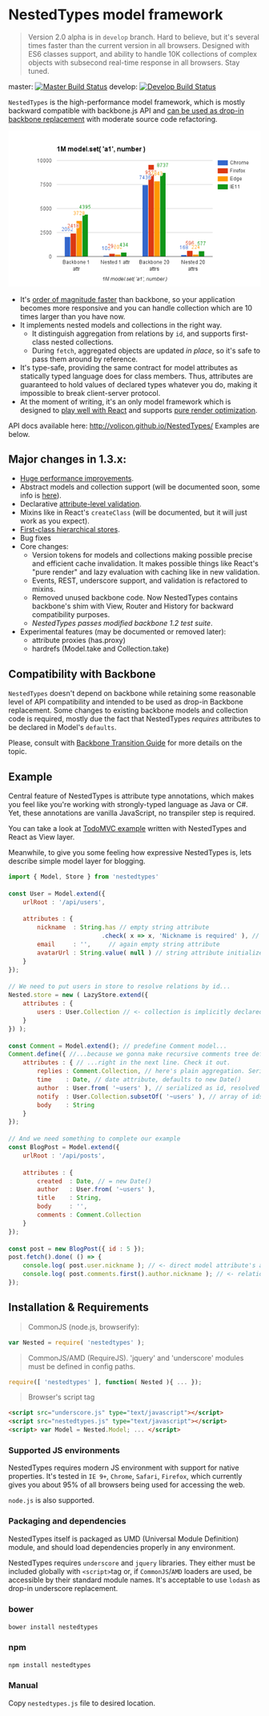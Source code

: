 # NestedTypes model framework

> Version 2.0 alpha is in `develop` branch. Hard to believe, but it's several times faster than the current version in all browsers. Designed with ES6 classes support, and ability to handle 10K collections of complex objects with subsecond real-time response in all browsers. Stay tuned.

master: [![Master Build Status](https://travis-ci.org/Volicon/NestedTypes.svg?branch=master)](https://travis-ci.org/Volicon/NestedTypes)
develop: [![Develop Build Status](https://travis-ci.org/Volicon/NestedTypes.svg?branch=develop)](https://travis-ci.org/Volicon/NestedTypes)

`NestedTypes` is the high-performance model framework, which is mostly backward compatible with backbone.js API and [can be used as 
drop-in backbone replacement](/docs/BackboneTransitionGuide.md) with moderate source code refactoring.

![Model.set performance](/docs/Model.set.png)

- It's [order of magnitude faster](http://slides.com/vladbalin/performance#/) than backbone, so your application becomes more responsive and you can handle collection which are 10 times larger than you have now.
- It implements nested models and collections in the right way.
    - It distinguish aggregation from relations by `id`, and supports first-class nested collections.
    - During `fetch`, aggregated objects are updated _in place_, so it's safe to pass them around by reference.
- It's type-safe, providing the same contract for model attributes as statically typed language does for class members. Thus, 
	    attributes are guaranteed to hold values of declared types whatever you do, making it impossible to break client-server protocol. 
- At the moment of writing, it's an only model framework which is designed to [play well with React](https://github.com/Volicon/NestedReact) and supports [pure render optimization](https://github.com/Volicon/NestedReact/#props-specs-and-pure-render-optimization). 

API docs available here: http://volicon.github.io/NestedTypes/ Examples are below.

## Major changes in 1.3.x:

- [Huge performance improvements](http://slides.com/vladbalin/performance#/).
- Abstract models and collection support (will be documented soon, some info is [here](/docs/BackboneTransitionGuide.md#collections)).
- Declarative [attribute-level validation](http://slides.com/vladbalin/deck#/).
- Mixins like in React's `createClass` (will be documented, but it will just work as you expect).
- [First-class hierarchical stores](/docs/RelationsGuide.md).
- Bug fixes
- Core changes:
    - Version tokens for models and collections making possible precise and efficient cache invalidation. 
        It makes possible things like React's "pure render" and lazy evaluation with caching like in new validation.
    - Events, REST, underscore support, and validation is refactored to mixins.
    - Removed unused backbone code. Now NestedTypes contains backbone's shim with View, Router and History for backward compatibility purposes.
    - *NestedTypes passes modified backbone 1.2 test suite*.
- Experimental features (may be documented or removed later):
    - attribute proxies (has.proxy)
    - hardrefs (Model.take and Collection.take)

## Compatibility with Backbone

`NestedTypes` doesn't depend on backbone while retaining some reasonable level of API compatibility and intended to be used as drop-in Backbone
replacement. Some changes to existing backbone models and collection code is required, mostly due the fact that
NestedTypes _requires_ attributes to be declared in Model's `defaults`.

Please, consult with [Backbone Transition Guide](/docs/BackboneTransitionGuide.md) for more details on the topic.

## Example

Central feature of NestedTypes is attribute type annotations, which makes you feel like you're working with strongly-typed language as Java or C#.
Yet, these annotations are vanilla JavaScript, no transpiler step is required.

You can take a look at [TodoMVC example](https://github.com/gaperton/todomvc-nestedreact) written with NestedTypes and React as View layer.

Meanwhile, to give you some feeling how expressive NestedTypes is, lets describe simple model layer for blogging.

```javascript
import { Model, Store } from 'nestedtypes'

const User = Model.extend({
    urlRoot : '/api/users',
    
    attributes : {
        nickname  : String.has // empty string attribute
                          .check( x => x, 'Nickname is required' ), // with simple validator 
        email     : '',     // again empty string attribute
        avatarUrl : String.value( null ) // string attribute initialized with null
    }
});

// We need to put users in store to resolve relations by id...
Nested.store = new ( LazyStore.extend({
    attributes : {
        users : User.Collection // <- collection is implicitly declared
    }
}) );

const Comment = Model.extend(); // predefine Comment model...
Comment.define({ //...because we gonna make recursive comments tree definition... 
    attributes : { // ...right in the next line. Check it out.
        replies : Comment.Collection, // here's plain aggregation. Serialized as nested JSON. 
        time    : Date, // date attribute, defaults to new Date()
        author  : User.from( '~users' ), // serialized as id, resolved with Nested.store.users
        notify  : User.Collection.subsetOf( '~users' ), // array of ids, resolved with Nested.store.users
        body    : String
    }
});

// And we need something to complete our example
const BlogPost = Model.extend({
    urlRoot : '/api/posts',

    attributes : {
        created  : Date, // = new Date()
        author   : User.from( '~users' ),
        title    : String,
        body     : '',     
        comments : Comment.Collection
    }
});

const post = new BlogPost({ id : 5 });
post.fetch().done( () => {
    console.log( post.user.nickname ); // <- direct model attribute's access 
    console.log( post.comments.first().author.nickname ); // <- relations traversed as regular nested models and collections. 
});
```

## Installation & Requirements

> CommonJS (node.js, browserify):

```javascript
var Nested = require( 'nestedtypes' );
```

> CommonJS/AMD (RequireJS).
> 'jquery' and 'underscore' modules must be defined in config paths.

```javascript
require([ 'nestedtypes' ], function( Nested ){ ... });
```

> Browser's script tag

```html
<script src="underscore.js" type="text/javascript"></script>
<script src="nestedtypes.js" type="text/javascript"></script>
<script> var Model = Nested.Model; ... </script>
```

### Supported JS environments
NestedTypes requires modern JS environment with support for native properties.
It's tested in `IE 9+`, `Chrome`, `Safari`, `Firefox`, which currently gives you about 95%
of all browsers being used for accessing the web.

`node.js` is also supported.

### Packaging and dependencies

NestedTypes itself is packaged as UMD (Universal Module Definition) module, and should load dependencies properly in any environment.

NestedTypes requires `underscore` and `jquery` libraries. They either must be included globally with `<script>`tag or, if `CommonJS`/`AMD` loaders are used, be accessible by their standard module names.
It's acceptable to use `lodash` as drop-in underscore replacement.

### bower

`bower install nestedtypes`

### npm

`npm install nestedtypes`

### Manual
Copy `nestedtypes.js` file to desired location.
